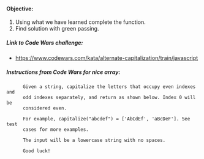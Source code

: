 #### Objective:
1. Using what we have learned complete the function.
2. Find solution with green passing.

##### Link to Code Wars challenge:
* https://www.codewars.com/kata/alternate-capitalization/train/javascript

##### Instructions from Code Wars for nice array:

          Given a string, capitalize the letters that occupy even indexes and
          odd indexes separately, and return as shown below. Index 0 will be
          considered even.

          For example, capitalize("abcdef") = ['AbCdEf', 'aBcDeF']. See test
          cases for more examples.

          The input will be a lowercase string with no spaces.

          Good luck!
